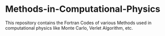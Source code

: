 # Methods-in-Computational-Physics
This repository contains the Fortran Codes of various Methods used in computational physics like Monte Carlo, Verlet Algorithm, etc. 
